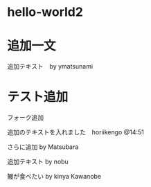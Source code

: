 # hello-world2

追加一文
=======
追加テキスト　by ymatsunami


テスト追加
=======

フォーク追加



追加のテキストを入れました　horiikengo @14:51

さらに追加 by Matsubara

追加テキスト by nobu

鰻が食べたい by kinya Kawanobe


